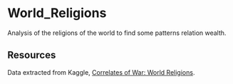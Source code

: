 # World_Religions

Analysis of the religions of the world to find some patterns relation wealth.

## Resources 

Data extracted from Kaggle, [Correlates of War: World Religions](https://www.kaggle.com/umichigan/world-religions). 

